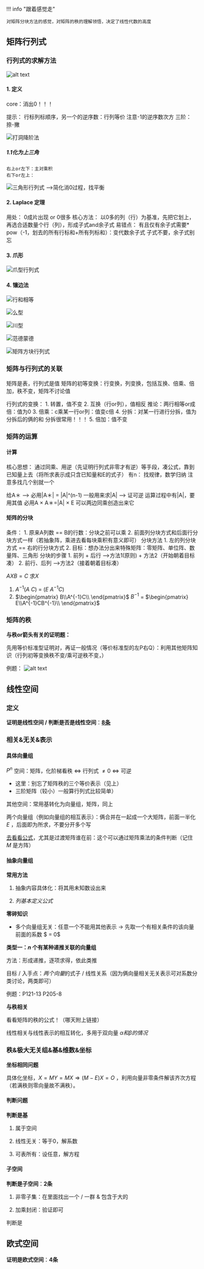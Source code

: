 
!!! info "跟着感觉走"

    对矩阵分块方法的感觉，对矩阵的秩的理解领悟，决定了线性代数的高度

## 矩阵行列式

### 行列式的求解方法

![alt text](image.png)

#### 1. 定义

core：消出0！！！

提示：
    行标列标顺序，另一个的逆序数：行列等价
    注意-1的逆序数次方
    三阶：捺-撇

![打洞降阶法](image-1.png)
##### 1.1化为上三角
	右上or左下：主对乘积
	右下or左上：

![三角形行列式](image-2.png)
——>简化消0过程，找平衡

#### 2. Laplace 定理
 用处：
    0成片出现 or 0很多
核心方法：
    以0多的列（行）为基准，先把它划上，再选合适数量个行（列），形成子式and余子式
易错点：
    有且仅有余子式需要* pow（-1，划去的所有行标和+所有列标和）：变代数余子式
    子式不要，余子式别忘

#### 3.  爪形

![爪型行列式](image-3.png)

#### 4. 镶边法

![行和相等](image-4.png)

![么型](image-5.png)

![川型](image-6.png)

![范德蒙德](image-7.png)

![矩阵方块行列式](image-8.png)


### 矩阵与行列式的关联

矩阵是表，行列式是值
矩阵的初等变换：行变换，列变换，包括互换、倍乘、倍加，秩不变，矩阵不讨论值

行列式的变换：
	1. 转置，值不变
	2. 互换（行or列），值相反
		推论：两行相等or成倍：值为0
	3. 倍乘：c乘某一行or列：值变c倍
	4. 分拆：对某一行进行分拆，值为分拆后的俩的和
		分拆很常用！！！
	5. 倍加：值不变


### 矩阵的运算
#### 计算
核心思想：
    通过同乘、用逆（先证明行列式非零才有逆）等手段，凑公式，靠到已知量上去（将所求表示成只含已知量和E的式子）
有n：
    找规律，数学归纳
    注意多找几个别就一个
    


给A＊ ——>
    必用|A＊| = |A|^(n-1) 
        一般用来求|A| —>
            证可逆
            运算过程中有|A|，要用其值
    必用A × A＊=|A| × E
        可以两边同乘创造出来它



#### 矩阵的分块

条件：
	1. 原来A列数 == B的行数：分块之前可以乘
	2. 前面列分块方式和后面行分块方式一样（若抽象阵，乘进去看每块乘积有意义即可）
分块方法
	1. 左的列分块方式 == 右的行分块方式 
	2. 目标：想办法分出来特殊矩阵：零矩阵、单位阵、数量阵、三角形
分块的步骤
	1. 前列 + 后行 ——>方法1(原则) + 方法2（开始朝着目标凑）
	2. 前行、后列 ——>方法2（接着朝着目标凑）

$AXB = C$ 求$X$
1. $A^{-1}(A$  $C)$  = $(E$  $A^{-1}C)$
2. $\begin{pmatrix} B\\A^{-1}C\\ \end{pmatrix}$ $B^{-1}$ = $\begin{pmatrix} E\\A^{-1}CB^{-1}\\ \end{pmatrix}$

### 矩阵的秩

**与秩or箭头有关的证明题：**

先用等价标准型证明对，再证一般情况（等价标准型的左P右Q）：利用其他矩阵知识（行列初等变换秩不变/乘可逆秩不变，）
	
例题：
	![alt text](image-9.png)



## 线性空间

### 定义

**证明是线性空间 / 判断是否是线性空间**：**[8条]()**



### 相关&无关&表示

#### 具体向量组

$P^n$ 空间：矩阵，化阶梯看秩 $\Leftrightarrow$ 行列式 $\ne 0$ $\Leftrightarrow$ 可逆

- 这里：别忘了矩阵秩的三个等价表示（见上）
- 三阶矩阵（较小）一般算行列式比较简单）

其他空间：常用基转化为向量组，矩阵，同上


两个向量组（例如向量组的相互表示）：俩合并在一起成一个大矩阵，前面一半化 $E$ ，后面即为所求，不要分开多个写

[去看看公式](https://r-z-zhang-ai.github.io/KNOWLEDGE/Note/Linear%20Algebra/Knowledge%20Frame%20of%20LA/#_24)，尤其是过渡矩阵谁在前：这个可以通过矩阵乘法的条件判断（记住 $M$ 是方阵）

#### 抽象向量组

**常用方法**

1. 抽象内容具体化：将其用未知数设出来

2. *列基本定义公式*


**零碎知识**

- 多个向量组无关：任意一个不能用其他表示 $\rightarrow$ 先取一个有相关条件的该向量前面的系数 $ = 0$


**类型一：$n$ 个有某种递推关联的向量组**

方法：形成递推，逐项求得，依此类推

目标 / 入手点：*两个向量*的式子 / 线性关系（因为俩向量相关无关表示可对系数分类讨论，两类即可）

例题：P121-13 P205-8

**与秩相关**

看看矩阵的秩的公式！（哪天附上链接）

<!-- <div style="text-align: center; font-size: 2em; color: red; font-weight: bold;">
    减肥啊！别吃零食！
</div> -->


线性相关与线性表示的相互转化，多用于双向量 $\alpha 和 \beta 的情况$ 





### 秩&极大无关组&基&维数&坐标

**坐标相同问题**

具体化坐标，$X = MY = MX \Rightarrow (M - E)X = O$ ，利用向量非零条件解该齐次方程（若满秩则零向量故不满秩）。


#### 判断问题

**判断是基**

1. 属于空间

2. 线性无关：等于0，解系数

3. 可表所有：设任意，解方程

#### 子空间

**判断是子空间**：**2条**

1. 非零子集：在里面找出一个 / 一群 & 包含于大的

2. 加乘封闭：验证即可



判断是

## 欧式空间

**证明是欧式空间**：**4条**








<script src="https://giscus.app/client.js"
        data-repo="r-z-zhang-AI/r-z-zhang-AI.github.io"
        data-repo-id="R_kgDONN6JTg"
        data-category="General"
        data-category-id="DIC_kwDONN6JTs4CkfL9"
        data-mapping="pathname"
        data-strict="0"
        data-reactions-enabled="1"
        data-emit-metadata="1"
        data-input-position="bottom"
        data-theme="preferred_color_scheme"
        data-lang="zh-CN"
        crossorigin="anonymous"
        async>
</script>